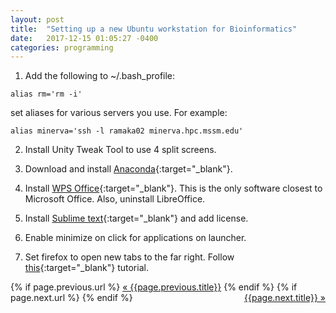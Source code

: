 ```yaml
---
layout: post
title:  "Setting up a new Ubuntu workstation for Bioinformatics"
date:   2017-12-15 01:05:27 -0400
categories: programming
---
```

1. Add the following to ~/.bash_profile:

`alias rm='rm -i'`

set aliases for various servers you use. For example:

`alias minerva='ssh -l ramaka02 minerva.hpc.mssm.edu'`

2. Install Unity Tweak Tool to use 4 split screens.

3. Download and install [Anaconda](https://www.anaconda.com/download/#linux){:target="_blank"}.

4. Install [WPS Office](https://www.wps.com/){:target="_blank"}. This is the only software closest to Microsoft Office. Also, uninstall LibreOffice.

5. Install [Sublime text](https://www.sublimetext.com/){:target="_blank"} and add license.

6. Enable minimize on click for applications on launcher. 

7. Set firefox to open new tabs to the far right. Follow [this](https://support.mozilla.org/en-US/questions/971529){:target="_blank"} tutorial.

<div class="Previous-next">
  {% if page.previous.url %}
    <a class="previous" href="{{page.previous.url}}">&laquo; {{page.previous.title}}</a>
  {% endif %}
  {% if page.next.url %}
    <a class="next" style="float:right" href="{{page.next.url}}">{{page.next.title}} &raquo;</a>
  {% endif %}
</div>
